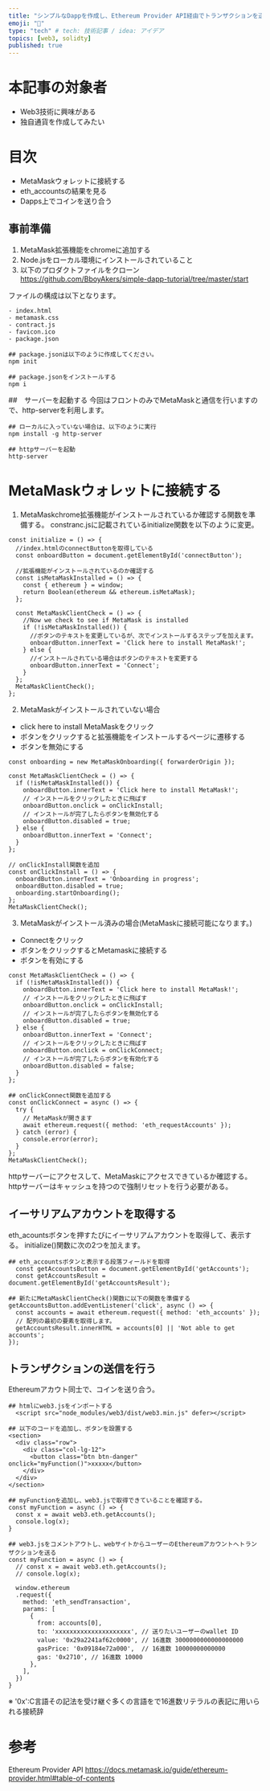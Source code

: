 ```yaml
---
title: "シンプルなDappを作成し、Ethereum Provider API経由でトランザクションを送信する"
emoji: "📒"
type: "tech" # tech: 技術記事 / idea: アイデア
topics: [web3, solidty]
published: true
---
```


# 本記事の対象者
* Web3技術に興味がある
* 独自通貨を作成してみたい

# 目次
* MetaMaskウォレットに接続する
* eth_accountsの結果を見る
* Dapps上でコインを送り合う

## 事前準備
1. MetaMask拡張機能をchromeに追加する
2. Node.jsをローカル環境にインストールされていること
3. 以下のプロダクトファイルをクローン
https://github.com/BboyAkers/simple-dapp-tutorial/tree/master/start

ファイルの構成は以下となります。
```
- index.html
- metamask.css
- contract.js
- favicon.ico
- package.json

## package.jsonは以下のように作成してください。
npm init

## package.jsonをインストールする
npm i
```

##　サーバーを起動する
今回はフロントのみでMetaMaskと通信を行いますので、http-serverを利用します。
```
## ローカルに入っていない場合は、以下のように実行
npm install -g http-server

## httpサーバーを起動
http-server
```

# MetaMaskウォレットに接続する
1. MetaMaskchrome拡張機能がインストールされているか確認する関数を準備する。
constranc.jsに記載されているinitialize関数を以下のように変更。
```
const initialize = () => {
  //index.htmlのconnectButtonを取得している
  const onboardButton = document.getElementById('connectButton');

  //拡張機能がインストールされているのか確認する
  const isMetaMaskInstalled = () => {
    const { ethereum } = window;
    return Boolean(ethereum && ethereum.isMetaMask);
  };

  const MetaMaskClientCheck = () => {
    //Now we check to see if MetaMask is installed
    if (!isMetaMaskInstalled()) {
      //ボタンのテキストを変更しているが、次でインストールするステップを加えます。
      onboardButton.innerText = 'Click here to install MetaMask!';
    } else {
      //インストールされている場合はボタンのテキストを変更する
      onboardButton.innerText = 'Connect';
    }
  };
  MetaMaskClientCheck();
};
```

2. MetaMaskがインストールされていない場合
  * click here to install MetaMaskをクリック
  * ボタンをクリックすると拡張機能をインストールするページに遷移する
  * ボタンを無効にする
```
const onboarding = new MetaMaskOnboarding({ forwarderOrigin });

const MetaMaskClientCheck = () => {
  if (!isMetaMaskInstalled()) {
    onboardButton.innerText = 'Click here to install MetaMask!';
    // インストールをクリックしたときに飛ばす
    onboardButton.onclick = onClickInstall;
    // インストールが完了したらボタンを無効化する
    onboardButton.disabled = true;
  } else {
    onboardButton.innerText = 'Connect';
  }
};

// onClickInstall関数を追加
const onClickInstall = () => {
  onboardButton.innerText = 'Onboarding in progress';
  onboardButton.disabled = true;
  onboarding.startOnboarding();
};
MetaMaskClientCheck();
```

3. MetaMaskがインストール済みの場合(MetaMaskに接続可能になります。)
  * Connectをクリック
  * ボタンをクリックするとMetamaskに接続する
  * ボタンを有効にする
```
const MetaMaskClientCheck = () => {
  if (!isMetaMaskInstalled()) {
    onboardButton.innerText = 'Click here to install MetaMask!';
    // インストールをクリックしたときに飛ばす
    onboardButton.onclick = onClickInstall;
    // インストールが完了したらボタンを無効化する
    onboardButton.disabled = true;
  } else {
    onboardButton.innerText = 'Connect';
    // インストールをクリックしたときに飛ばす
    onboardButton.onclick = onClickConnect;
    // インストールが完了したらボタンを有効化する
    onboardButton.disabled = false;
  }
};

## onClickConnect関数を追加する
const onClickConnect = async () => {
  try {
    // MetaMaskが開きます
    await ethereum.request({ method: 'eth_requestAccounts' });
  } catch (error) {
    console.error(error);
  }
};
MetaMaskClientCheck();
```
httpサーバーにアクセスして、MetaMaskにアクセスできているか確認する。
httpサーバーはキャッシュを持つので強制リセットを行う必要がある。

## イーサリアムアカウントを取得する
eth_acountsボタンを押すたびにイーサリアムアカウントを取得して、表示する。
initialize()関数に次の2つを加えます。
```
## eth_accountsボタンと表示する段落フィールドを取得
  const getAccountsButton = document.getElementById('getAccounts');
  const getAccountsResult = document.getElementById('getAccountsResult');

## 新たにMetaMaskClientCheck()関数に以下の関数を準備する
getAccountsButton.addEventListener('click', async () => {
  const accounts = await ethereum.request({ method: 'eth_accounts' });
  // 配列の最初の要素を取得します。
  getAccountsResult.innerHTML = accounts[0] || 'Not able to get accounts';
});
```

## トランザクションの送信を行う
Ethereumアカウト同士で、コインを送り合う。
```
## htmlにweb3.jsをインポートする
  <script src="node_modules/web3/dist/web3.min.js" defer></script>

## 以下のコードを追加し、ボタンを設置する
<section>
  <div class="row">
    <div class="col-lg-12">
      <button class="btn btn-danger" onclick="myFunction()">xxxxx</button>
    </div>
  </div>
</section>

## myFunctionを追加し、web3.jsで取得できていることを確認する。
const myFunction = async () => {
  const x = await web3.eth.getAccounts();
  console.log(x);
}

## web3.jsをコメントアウトし、webサイトからユーザーのEthereumアカウントへトランザクションを送る
const myFunction = async () => {
  // const x = await web3.eth.getAccounts();
  // console.log(x);
  
  window.ethereum
  .request({
    method: 'eth_sendTransaction',
    params: [
      {
        from: accounts[0],
        to: 'xxxxxxxxxxxxxxxxxxxxx', // 送りたいユーザーのwallet ID
        value: '0x29a2241af62c0000', // 16進数 3000000000000000000
        gasPrice: '0x09184e72a000',  // 16進数 10000000000000
        gas: '0x2710', // 16進数 10000
      },
    ],
  })
}
```
※ '0x':C言語その記法を受け継ぐ多くの言語をで16進数リテラルの表記に用いられる接続辞

# 参考
Ethereum Provider API
https://docs.metamask.io/guide/ethereum-provider.html#table-of-contents